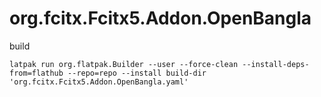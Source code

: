 # org.fcitx.Fcitx5.Addon.OpenBangla


build

```
latpak run org.flatpak.Builder --user --force-clean --install-deps-from=flathub --repo=repo --install build-dir 'org.fcitx.Fcitx5.Addon.OpenBangla.yaml'
```
